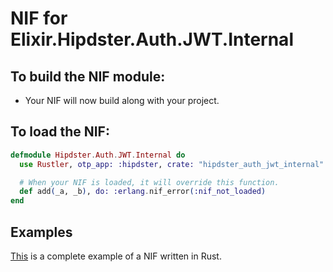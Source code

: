 # NIF for Elixir.Hipdster.Auth.JWT.Internal

## To build the NIF module:

- Your NIF will now build along with your project.

## To load the NIF:

```elixir
defmodule Hipdster.Auth.JWT.Internal do
  use Rustler, otp_app: :hipdster, crate: "hipdster_auth_jwt_internal"

  # When your NIF is loaded, it will override this function.
  def add(_a, _b), do: :erlang.nif_error(:nif_not_loaded)
end
```

## Examples

[This](https://github.com/rusterlium/NifIo) is a complete example of a NIF written in Rust.
